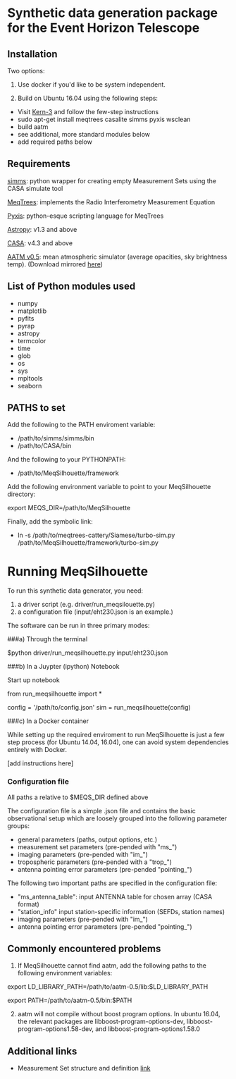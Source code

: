 # Synthetic data generation package for the Event Horizon Telescope 

## Installation

Two options:

1. Use docker if you'd like to be system independent.

2. Build on Ubuntu 16.04 using the following steps:

* Visit [Kern-3](https://launchpad.net/~kernsuite/+archive/ubuntu/kern-3) and follow the few-step instructions
* sudo apt-get install meqtrees casalite simms pyxis wsclean
* build aatm
* see additional, more standard modules below
* add required paths below

## Requirements

[simms](https://github.com/radio-astro/simms):  python wrapper for creating empty Measurement Sets using the CASA simulate tool

[MeqTrees](http://meqtrees.net): implements the Radio Interferometry Measurement Equation

[Pyxis](https://github.com/ska-sa/pyxis/): python-esque scripting language for MeqTrees 

[Astropy](http://www.astropy.org/): v1.3 and above

[CASA](https://casa.nrao.edu/casa_obtaining.shtml): v4.3 and above

[AATM v0.5](http://www.mrao.cam.ac.uk/~bn204/soft/aatm-0.5.tar.gz): mean atmospheric simulator (average opacities, sky brightness temp). (Download mirrored [here](https://tinyurl.com/ycuf32oy))


## List of Python modules used

- numpy
- matplotlib
- pyfits
- pyrap
- astropy
- termcolor
- time
- glob
- os
- sys
- mpltools
- seaborn



## PATHS to set
Add the following to the PATH enviroment variable:
- /path/to/simms/simms/bin
- /path/to/CASA/bin

And the following to your PYTHONPATH:
- /path/to/MeqSilhouette/framework


Add the following environment variable to point to your MeqSilhouette directory:

export MEQS_DIR=/path/to/MeqSilhouette

Finally, add the symbolic link:

- ln -s /path/to/meqtrees-cattery/Siamese/turbo-sim.py /path/to/MeqSilhouette/framework/turbo-sim.py





# Running MeqSilhouette

To run this synthetic data generator, you need:

1. a driver script (e.g. driver/run_meqsilouette.py)
2. a configuration file (input/eht230.json is an example.)


The software can be run in three primary modes:

###a) Through the terminal

$python driver/run_meqsilhouette.py input/eht230.json

###b) In a Juypter (ipython) Notebook

Start up notebook

from run_meqsilhouette import *

config = '/path/to/config.json'
sim = run_meqsilhouette(config)

###c) In a Docker container

While setting up the required enviroment to run MeqSilhouette is just a few step process (for Ubuntu 14.04, 16.04),
one can avoid system dependencies entirely with Docker.

[add instructions here]

### Configuration file

All paths a relative to $MEQS_DIR defined above

The configuration file is a simple .json file and contains the basic observational setup which are loosely grouped into the following parameter groups:

* general parameters (paths, output options, etc.)
* measurement set parameters (pre-pended with "ms_")
* imaging parameters (pre-pended with "im_")
* tropospheric parameters (pre-pended with a "trop_")
* antenna pointing error parameters (pre-pended "pointing_")

The following two important paths are specified in the configuration file:

* "ms_antenna_table": input ANTENNA table for chosen array (CASA format)
* "station_info" input station-specific information (SEFDs, station names)
* imaging parameters (pre-pended with "im_")
* antenna pointing error parameters (pre-pended "pointing_")

## Commonly encountered problems
1. If MeqSilhouette cannot find aatm, add the following paths to the following environment variables:

export LD_LIBRARY_PATH=/path/to/aatm-0.5/lib:$LD_LIBRARY_PATH

export PATH=/path/to/aatm-0.5/bin:$PATH

2. aatm will not compile without boost program options. In ubuntu 16.04, the relevant packages are libboost-program-options-dev, libboost-program-options1.58-dev, and libboost-program-options1.58.0


## Additional links

* Measurement Set structure and definition [link](https://casa.nrao.edu/Memos/229.html)

